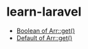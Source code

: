 # learn-laravel

- [Boolean of Arr::get()](https://github.com/andreaharris-go/learn-laravel/tree/master/01)
- [Default of Arr::get()](https://github.com/andreaharris-go/learn-laravel/tree/master/02)
